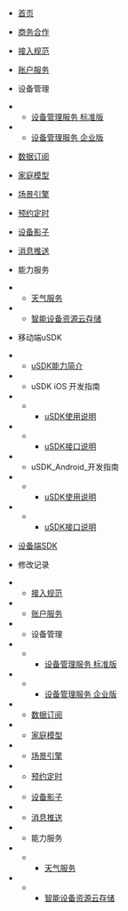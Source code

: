* [首页](zh-cn/README)
* [商务合作](zh-cn/Business)
* [接入规范](zh-cn/AccessSpecification)
* [账户服务](zh-cn/Account)
* 设备管理
* * [设备管理服务 标准版](zh-cn/DevicesStandard)
* * [设备管理服务 企业版](zh-cn/DevicesEnterprise)
* [数据订阅](zh-cn/DataSubscription)
* [家庭模型](zh-cn/Family)
* [场景引擎](zh-cn/IFTTT)
* [预约定时](zh-cn/Scheduler)
* [设备影子](zh-cn/DevicesShadow)
* [消息推送](zh-cn/MessagePush)
* 能力服务
* * [天气服务](zh-cn/CapacityService_Weather)
* * [智能设备资源云存储](zh-cn/CapacityService_DeviceCloudStorage)


* 移动端uSDK
* * [uSDK能力简介](zh-cn/uSDK)
* * uSDK iOS 开发指南
* * * [uSDK使用说明](zh-cn/uSDK_Phone_iOS_USE_GUIDE)
* * * [uSDK接口说明](zh-cn/uSDK_Phone_iOS_API_GUIDE)

* * uSDK_Android_开发指南
* * * [uSDK使用说明](zh-cn/uSDK_Phone_Android)
* * * [uSDK接口说明](zh-cn/uSDK_Phone_Android)

* [设备端SDK](zh-cn/SmartDeviceSDK)


* 修改记录  
* * [接入规范](zh-cn/ChangeLog/AccessSpecification)
* * [账户服务](zh-cn/ChangeLog/Account)
* * 设备管理
* * * [设备管理服务 标准版](zh-cn/ChangeLog/DevicesStandard)
* * * [设备管理服务 企业版](zh-cn/ChangeLog/DevicesEnterprise)
* * [数据订阅](zh-cn/ChangeLog/DataSubscription)
* * [家庭模型](zh-cn/ChangeLog/Family)
* * [场景引擎](zh-cn/ChangeLog/IFTTT)
* * [预约定时](zh-cn/ChangeLog/Scheduler)
* * [设备影子](zh-cn/ChangeLog/DevicesShadow)
* * [消息推送](zh-cn/ChangeLog/MessagePush)
* * 能力服务
* * * [天气服务](zh-cn/ChangeLog/CapacityService_Weather)
* * * [智能设备资源云存储](zh-cn/ChangeLog/CapacityService_Weather)